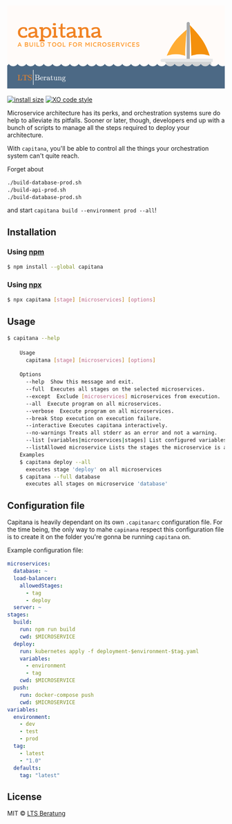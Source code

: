 ![Capitana: a build tool for microservices](cover.png)

[![install size](https://flat.badgen.net/packagephobia/install/capitana)](https://packagephobia.now.sh/result?p=capitana) [![XO code style](https://flat.badgen.net/xo/status/capitana)](https://github.com/xojs/xo)

Microservice architecture has its perks, and orchestration systems sure do help to alleviate its pitfalls. Sooner or later, though, developers end up with a bunch of scripts to manage all the steps required to deploy your architecture.

With `capitana`, you'll be able to control all the things your orchestration system can't quite reach.

Forget about

```bash
./build-database-prod.sh
./build-api-prod.sh
./build-database-prod.sh
```

and start `capitana build --environment prod --all`!

## Installation

### Using [npm](https://github.com/npm/cli)

```bash
$ npm install --global capitana
```

### Using [npx](https://github.com/zkat/npx)

```bash
$ npx capitana [stage] [microservices] [options]
```

## Usage

```bash
$ capitana --help

    Usage
      capitana [stage] [microservices] [options]

    Options
      --help  Show this message and exit.
      --full  Executes all stages on the selected microservices.
      --except  Exclude [microservices] microservices from execution.
      --all  Execute program on all microservices.
      --verbose  Execute program on all microservices.
      --break Stop execution on execution failure.
      --interactive Executes capitana interactively.
      --no-warnings Treats all stderr as an error and not a warning.
      --list [variables|microservices|stages] List configured variables.
      --listAllowed microservice Lists the stages the microservice is allowed to run through.
    Examples
    $ capitana deploy --all
      executes stage 'deploy' on all microservices
    $ capitana --full database
      executes all stages on microservice 'database'
```

## Configuration file

Capitana is heavily dependant on its own `.capitanarc` configuration file. For the time being, the only way to mahe `capinana` respect this configuration file is to create it on the folder you're gonna be running `capitana` on.

Example configuration file:

```yaml
microservices:
  database: ~
  load-balancer:
    allowedStages:
      - tag
      - deploy
  server: ~
stages:
  build:
    run: npm run build
    cwd: $MICROSERVICE
  deploy:
    run: kubernetes apply -f deployment-$environment-$tag.yaml
    variables:
      - environment
      - tag
    cwd: $MICROSERVICE
  push:
    run: docker-compose push
    cwd: $MICROSERVICE
variables:
  environment:
    - dev
    - test
    - prod
  tag:
    - latest
    - "1.0"
  defaults:
    tag: "latest"
```

## License

MIT © [LTS Beratung](https://lts-beratung.de/en.html)
